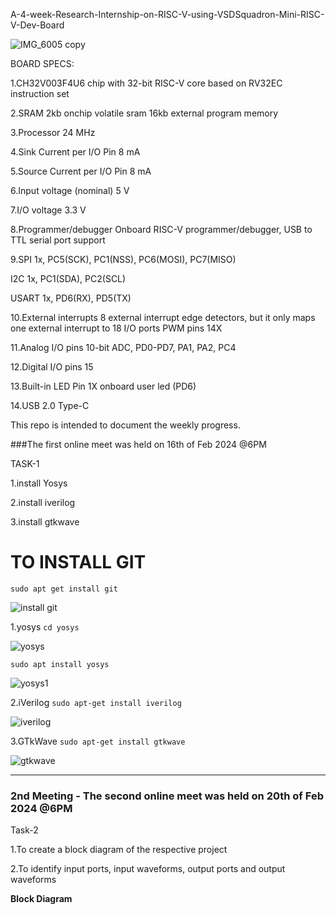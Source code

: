  A-4-week-Research-Internship-on-RISC-V-using-VSDSquadron-Mini-RISC-V-Dev-Board

![IMG_6005 copy](https://github.com/Sandeepkumar-bs/vsdquardron/assets/140676646/ed98d917-2c63-4c2e-9214-086e4a369bd2)



BOARD SPECS:

1.CH32V003F4U6 chip with 32-bit RISC-V core based on RV32EC instruction set

2.SRAM 2kb onchip volatile sram 16kb external program memory

3.Processor 24 MHz

4.Sink Current per I/O Pin 8 mA

5.Source Current per I/O Pin 8 mA

6.Input voltage (nominal) 5 V

7.I/O voltage 3.3 V

8.Programmer/debugger Onboard RISC-V programmer/debugger, USB to TTL serial port support

9.SPI 1x, PC5(SCK), PC1(NSS), PC6(MOSI), PC7(MISO)

 I2C 1x, PC1(SDA), PC2(SCL)

 USART 1x, PD6(RX), PD5(TX)

10.External interrupts 8 external interrupt edge detectors, but it only maps one external interrupt to 18 I/O ports
   PWM pins 14X

11.Analog I/O pins 10-bit ADC, PD0-PD7, PA1, PA2, PC4

12.Digital I/O pins 15

13.Built-in LED Pin 1X onboard user led (PD6)

14.USB 2.0 Type-C

This repo is intended to document the weekly progress.

###The first online meet was held on 16th of Feb 2024 @6PM

TASK-1

1.install Yosys

2.install iverilog

3.install gtkwave


# TO INSTALL GIT

```sudo apt get install git```

![install git](https://github.com/Sandeepkumar-bs/vsdquardron/assets/140676646/33a3512b-322e-495e-bdc5-4dc4e3d70ff5)

1.yosys
```cd yosys```

![yosys](https://github.com/Sandeepkumar-bs/vsdquardron/assets/140676646/5d0a3d7c-439c-48d4-8a87-ece161de6906)

```sudo apt install yosys```

![yosys1](https://github.com/Sandeepkumar-bs/vsdquardron/assets/140676646/266189e6-42b5-49d9-aa36-580369f1db5f)

2.iVerilog
```sudo apt-get install iverilog```

![iverilog](https://github.com/Sandeepkumar-bs/vsdquardron/assets/140676646/f58d8486-13fe-46e6-aa38-c42513c8dc38)

3.GTkWave
```sudo apt-get install gtkwave```

![gtkwave](https://github.com/Sandeepkumar-bs/vsdquardron/assets/140676646/793989a6-457c-426b-a443-ebb40b9b77b0)



------------------------------------------------------------------------------------------------------------------------------------


### 2nd Meeting - The second online meet was held on 20th of Feb 2024 @6PM


Task-2 

1.To create a block diagram of the respective project  

2.To identify input ports, input waveforms, output ports and output waveforms  

**Block Diagram**  







